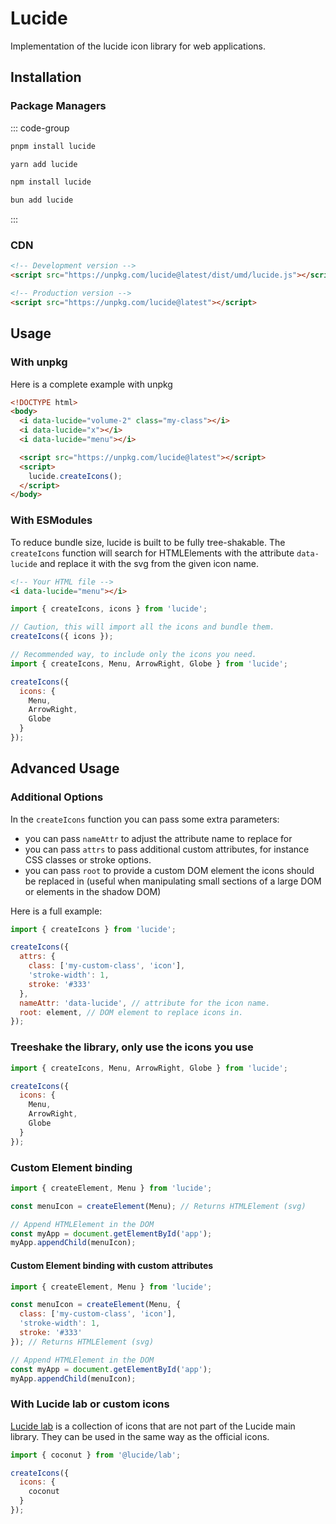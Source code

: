 # Lucide

Implementation of the lucide icon library for web applications.

## Installation

### Package Managers

::: code-group

```sh [pnpm]
pnpm install lucide
```

```sh [yarn]
yarn add lucide
```

```sh [npm]
npm install lucide
```

```sh [bun]
bun add lucide
```

:::

### CDN

```html
<!-- Development version -->
<script src="https://unpkg.com/lucide@latest/dist/umd/lucide.js"></script>

<!-- Production version -->
<script src="https://unpkg.com/lucide@latest"></script>
```

## Usage

### With unpkg

Here is a complete example with unpkg

```html
<!DOCTYPE html>
<body>
  <i data-lucide="volume-2" class="my-class"></i>
  <i data-lucide="x"></i>
  <i data-lucide="menu"></i>

  <script src="https://unpkg.com/lucide@latest"></script>
  <script>
    lucide.createIcons();
  </script>
</body>
```

### With ESModules

To reduce bundle size, lucide is built to be fully tree-shakable.
The `createIcons` function will search for HTMLElements with the attribute `data-lucide` and replace it with the svg from the given icon name.

```html
<!-- Your HTML file -->
<i data-lucide="menu"></i>
```

```js
import { createIcons, icons } from 'lucide';

// Caution, this will import all the icons and bundle them.
createIcons({ icons });

// Recommended way, to include only the icons you need.
import { createIcons, Menu, ArrowRight, Globe } from 'lucide';

createIcons({
  icons: {
    Menu,
    ArrowRight,
    Globe
  }
});
```

## Advanced Usage

### Additional Options

In the `createIcons` function you can pass some extra parameters:

- you can pass `nameAttr` to adjust the attribute name to replace for
- you can pass `attrs` to pass additional custom attributes, for instance CSS classes or stroke options.
- you can pass `root` to provide a custom DOM element the icons should be replaced in (useful when manipulating small sections of a large DOM or elements in the shadow DOM)

Here is a full example:

```js
import { createIcons } from 'lucide';

createIcons({
  attrs: {
    class: ['my-custom-class', 'icon'],
    'stroke-width': 1,
    stroke: '#333'
  },
  nameAttr: 'data-lucide', // attribute for the icon name.
  root: element, // DOM element to replace icons in.
});
```

### Treeshake the library, only use the icons you use

```js
import { createIcons, Menu, ArrowRight, Globe } from 'lucide';

createIcons({
  icons: {
    Menu,
    ArrowRight,
    Globe
  }
});
```

### Custom Element binding

```js
import { createElement, Menu } from 'lucide';

const menuIcon = createElement(Menu); // Returns HTMLElement (svg)

// Append HTMLElement in the DOM
const myApp = document.getElementById('app');
myApp.appendChild(menuIcon);
```

#### Custom Element binding with custom attributes

```js
import { createElement, Menu } from 'lucide';

const menuIcon = createElement(Menu, {
  class: ['my-custom-class', 'icon'],
  'stroke-width': 1,
  stroke: '#333'
}); // Returns HTMLElement (svg)

// Append HTMLElement in the DOM
const myApp = document.getElementById('app');
myApp.appendChild(menuIcon);
```

### With Lucide lab or custom icons

[Lucide lab](https://github.com/lucide-icons/lucide-lab) is a collection of icons that are not part of the Lucide main library.
They can be used in the same way as the official icons.

```js
import { coconut } from '@lucide/lab';

createIcons({
  icons: {
    coconut
  }
});
```
